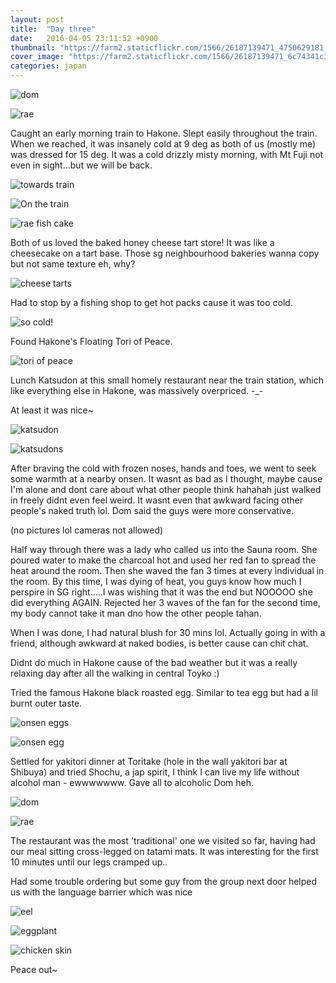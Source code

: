 ```yaml
---
layout: post
title:  "Day three"
date:   2016-04-05 23:11:52 +0900
thumbnail: "https://farm2.staticflickr.com/1566/26187139471_4750629181_z_d.jpg"
cover_image: "https://farm2.staticflickr.com/1566/26187139471_6c74341c31_k_d.jpg"
categories: japan
---
```




![dom](https://farm2.staticflickr.com/1600/26253410755_ffbdffc5d3_k_d.jpg)

![rae](https://farm2.staticflickr.com/1698/26160970482_6afb83e79d_z_d.jpg)



Caught an early morning train to Hakone. Slept easily throughout the train. When we reached, it was insanely cold at 9 deg as both of us (mostly me) was dressed for 15 deg. It was a cold drizzly misty morning, with Mt Fuji not even in sight...but we will be back.

![towards train](https://farm2.staticflickr.com/1566/26187139471_6c74341c31_k_d.jpg)

![On the train](http://im.vsco.co/1/5702787f44a4e17354157/5703c0cf230c5f370e476a1a/vsco_040516.jpg)

![rae fish cake](https://farm2.staticflickr.com/1477/25980563140_708d93ca44_k_d.jpg)

Both of us loved the baked honey cheese tart store! It was like a cheesecake on a tart base. Those sg neighbourhood bakeries wanna copy but not same texture eh, why?

![cheese tarts](https://farm2.staticflickr.com/1680/25650729443_8806c00736_k_d.jpg) 

Had to stop by a fishing shop to get hot packs cause it was too cold.

![so cold!](https://farm2.staticflickr.com/1516/25648628814_521282adfc_k_d.jpg)

Found Hakone's Floating Tori of Peace.

![tori of peace](https://farm2.staticflickr.com/1714/26227803076_71c9db9fe0_k_d.jpg)

Lunch Katsudon at this small homely restaurant near the train station, which like everything else in Hakone, was massively overpriced. -_-

At least it was nice~

![katsudon](http://im.vsco.co/1/5702787f44a4e17354157/5703c0bc230c5f370e476a19/vsco_040516.jpg)

![katsudons](http://im.vsco.co/1/5702787f44a4e17354157/5703c0ae230c5f370e476a18/vsco_040516.jpg)

After braving the cold with frozen noses, hands and toes, we went to seek some warmth at a nearby onsen. It wasnt as bad as I thought, maybe cause I'm alone and dont care about what other people think hahahah just walked in freely didnt even feel weird. It wasnt even that awkward facing other people's naked truth lol. Dom said the guys were more conservative.

(no pictures lol cameras not allowed)

Half way through there was a lady who called us into the Sauna room. She poured water to make the charcoal hot and used her red fan to spread the heat around the room. Then she waved the fan 3 times at every individual in the room. By this time, I was dying of heat, you guys know how much I perspire in SG right.....I was wishing that it was the end but NOOOOO she did everything AGAIN. Rejected her 3 waves of the fan for the second time, my body cannot take it man dno how the other people tahan. 

When I was done, I had natural blush for 30 mins lol. Actually going in with a friend, although awkward at naked bodies, is better cause can chit chat.

Didnt do much in Hakone cause of the bad weather but it was a really relaxing day after all the walking in central Toyko :)

Tried the famous Hakone black roasted egg. Similar to tea egg but had a lil burnt outer taste.

![onsen eggs](https://farm2.staticflickr.com/1613/25650734023_a0c73e0229_k_d.jpg)

![onsen egg](https://farm2.staticflickr.com/1557/25980557520_043a235b36_k_d.jpg)

Settled for yakitori dinner at Toritake (hole in the wall yakitori bar at Shibuya) and tried Shochu, a jap spirit, I think I can live my life without alcohol man - ewwwwwww. Gave all to alcoholic Dom heh.


![dom](https://farm2.staticflickr.com/1517/26187142141_8c0859694b_k_d.jpg)

![rae](https://farm2.staticflickr.com/1491/26160975222_c8f4086f45_k_d.jpg)

The restaurant was the most 'traditional' one we visited so far, having had our meal sitting cross-legged on tatami mats. It was interesting for the first 10 minutes until our legs cramped up..

Had some trouble ordering but some guy from the group next door helped us with the language barrier which was nice

![eel](https://farm2.staticflickr.com/1562/25980564080_98a0a7dff7_k_d.jpg)

![eggplant](https://farm2.staticflickr.com/1626/25650737123_1bcdf2e289_k_d.jpg)

![chicken skin](https://farm2.staticflickr.com/1559/25650733263_9e96722d1f_k_d.jpg)

Peace out~


